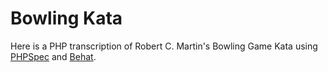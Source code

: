 Bowling Kata
============

Here is a PHP transcription of Robert C. Martin's Bowling Game Kata using  
[PHPSpec](http://www.phpspec.net "PHPSpec") and [Behat](http://behat.org "Behat").


